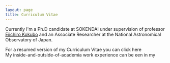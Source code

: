```yaml
---
layout: page
title: Curriculum Vitae
---
```


Currently I'm a Ph.D candidate at SOKENDAI under supervision of professor [Eiichiro Kokubo](https://www.cfca.nao.ac.jp/~kokubo/) and an Associate Researcher at the National Astronomical Observatory of Japan.

For a resumed version of my Curriculum Vitae you can click here  
My inside-and-outside-of-academia work experience can be een in my 
